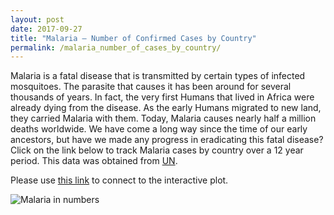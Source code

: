 ```yaml
---
layout: post
date: 2017-09-27
title: "Malaria – Number of Confirmed Cases by Country"
permalink: /malaria_number_of_cases_by_country/
---
```


Malaria is a fatal disease that is transmitted by certain types of infected mosquitoes. The parasite that causes it has been around for several thousands of years. In fact, the very first Humans that lived in Africa were already dying from the disease. As the early Humans migrated to new land, they carried Malaria with them. Today, Malaria causes nearly half a million deaths worldwide. We have come a long way since the time of our early ancestors, but have we made any progress in eradicating this fatal disease?
Click on the link below to track Malaria cases by country over a 12 year period. This data was obtained from [UN][un-link].

Please use [this link][app-link] to connect to the interactive plot.

![Malaria in numbers]({{site.url}}{{site.baseurl}}/assets/MalariaIncidences.tiff)

[un-link]: http://data.un.org/
[app-link]: http://34.212.74.158:3459/
